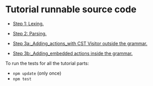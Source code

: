 # Tutorial runnable source code

* [Step 1: Lexing.](https://github.com/SAP/chevrotain/blob/master/docs/tutorial/src/step1_lexing.js)

* [Step 2: Parsing.](https://github.com/SAP/chevrotain/blob/master/docs/tutorial/src/step2_parsing.js)

* [Step 3a:_Adding_actions_with CST Visitor outside the grammar.](https://github.com/SAP/chevrotain/blob/master/docs/tutorial/src/step3a_actions_visitor.js)

* [Step 3b:_Adding_embedded actions inside the grammar.](https://github.com/SAP/chevrotain/blob/master/docs/tutorial/src/step3b_actions_embedded.js)


To run the tests for all the tutorial parts:
* ```npm update``` (only once)
* ```npm test```
